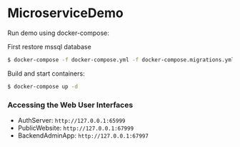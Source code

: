 # MicroserviceDemo

Run demo using docker-compose:

First restore mssql database
```sh
$ docker-compose -f docker-compose.yml -f docker-compose.migrations.yml run restore-database
```

Build and start containers:
```sh
$ docker-compose up -d
```

### Accessing the Web User Interfaces
- AuthServer: `http://127.0.0.1:65999`
- PublicWebsite: `http://127.0.0.1:67999`
- BackendAdminApp: `http://127.0.0.1:67997`